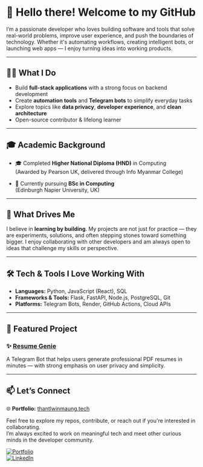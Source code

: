 # 👋 Hello there! Welcome to my GitHub

I’m a passionate developer who loves building software and tools that solve real-world problems, improve user experience, and push the boundaries of technology. Whether it's automating workflows, creating intelligent bots, or launching web apps — I enjoy turning ideas into working products.

---

## 👨‍💻 What I Do

- Build **full-stack applications** with a strong focus on backend development  
- Create **automation tools** and **Telegram bots** to simplify everyday tasks  
- Explore topics like **data privacy**, **developer experience**, and **clean architecture**  
- Open-source contributor & lifelong learner  

---

## 🎓 Academic Background

- 🎓 Completed **Higher National Diploma (HND)** in Computing  
  (Awarded by Pearson UK, delivered through Info Myanmar College)  

- 📘 Currently pursuing **BSc in Computing**  
  (Edinburgh Napier University, UK)  

---

## 🚀 What Drives Me

I believe in **learning by building**. My projects are not just for practice — they are experiments, solutions, and often stepping stones toward something bigger. I enjoy collaborating with other developers and am always open to ideas that challenge my skills or perspective.  

---

## 🛠️ Tech & Tools I Love Working With

- **Languages:** Python, JavaScript (React), SQL  
- **Frameworks & Tools:** Flask, FastAPI, Node.js, PostgreSQL, Git  
- **Platforms:** Telegram Bots, Render, GitHub Actions, Cloud APIs  

---

## 📌 Featured Project

### ✨ [Resume Genie](https://github.com/MrThantdgaf/resumegenie)
A Telegram Bot that helps users generate professional PDF resumes in minutes — with strong emphasis on user privacy and simplicity.  

---

## 📫 Let’s Connect

🌐 **Portfolio:** [thantlwinmaung.tech](https://thantlwinmaung.tech)  

Feel free to explore my repos, contribute, or reach out if you're interested in collaborating.  
I’m always excited to work on meaningful tech and meet other curious minds in the developer community.  

[![Portfolio](https://img.shields.io/badge/Portfolio-Visit%20Site-orange?logo=firefox)](https://thantlwinmaung.tech)  
[![LinkedIn](https://img.shields.io/badge/LinkedIn-Connect-blue?logo=linkedin)](https://www.linkedin.com/in/thant-lwin-maung-022288297/)  
